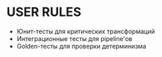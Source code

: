 # USER RULES

- Юнит-тесты для критических трансформаций
- Интеграционные тесты для pipeline'ов
- Golden-тесты для проверки детерминизма
